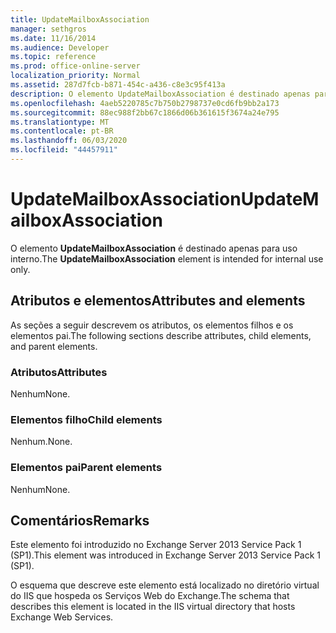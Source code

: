 ```yaml
---
title: UpdateMailboxAssociation
manager: sethgros
ms.date: 11/16/2014
ms.audience: Developer
ms.topic: reference
ms.prod: office-online-server
localization_priority: Normal
ms.assetid: 287d7fcb-b871-454c-a436-c8e3c95f413a
description: O elemento UpdateMailboxAssociation é destinado apenas para uso interno.
ms.openlocfilehash: 4aeb5220785c7b750b2798737e0cd6fb9bb2a173
ms.sourcegitcommit: 88ec988f2bb67c1866d06b361615f3674a24e795
ms.translationtype: MT
ms.contentlocale: pt-BR
ms.lasthandoff: 06/03/2020
ms.locfileid: "44457911"
---
```

# <a name="updatemailboxassociation"></a><span data-ttu-id="7434a-103">UpdateMailboxAssociation</span><span class="sxs-lookup"><span data-stu-id="7434a-103">UpdateMailboxAssociation</span></span>

<span data-ttu-id="7434a-104">O elemento **UpdateMailboxAssociation** é destinado apenas para uso interno.</span><span class="sxs-lookup"><span data-stu-id="7434a-104">The **UpdateMailboxAssociation** element is intended for internal use only.</span></span> 

## <a name="attributes-and-elements"></a><span data-ttu-id="7434a-105">Atributos e elementos</span><span class="sxs-lookup"><span data-stu-id="7434a-105">Attributes and elements</span></span>

<span data-ttu-id="7434a-106">As seções a seguir descrevem os atributos, os elementos filhos e os elementos pai.</span><span class="sxs-lookup"><span data-stu-id="7434a-106">The following sections describe attributes, child elements, and parent elements.</span></span>
  
### <a name="attributes"></a><span data-ttu-id="7434a-107">Atributos</span><span class="sxs-lookup"><span data-stu-id="7434a-107">Attributes</span></span>

<span data-ttu-id="7434a-108">Nenhum</span><span class="sxs-lookup"><span data-stu-id="7434a-108">None.</span></span>
  
### <a name="child-elements"></a><span data-ttu-id="7434a-109">Elementos filho</span><span class="sxs-lookup"><span data-stu-id="7434a-109">Child elements</span></span>

<span data-ttu-id="7434a-110">Nenhum.</span><span class="sxs-lookup"><span data-stu-id="7434a-110">None.</span></span>
  
### <a name="parent-elements"></a><span data-ttu-id="7434a-111">Elementos pai</span><span class="sxs-lookup"><span data-stu-id="7434a-111">Parent elements</span></span>

<span data-ttu-id="7434a-112">Nenhum</span><span class="sxs-lookup"><span data-stu-id="7434a-112">None.</span></span>
  
## <a name="remarks"></a><span data-ttu-id="7434a-113">Comentários</span><span class="sxs-lookup"><span data-stu-id="7434a-113">Remarks</span></span>

<span data-ttu-id="7434a-114">Este elemento foi introduzido no Exchange Server 2013 Service Pack 1 (SP1).</span><span class="sxs-lookup"><span data-stu-id="7434a-114">This element was introduced in Exchange Server 2013 Service Pack 1 (SP1).</span></span>
  
<span data-ttu-id="7434a-115">O esquema que descreve este elemento está localizado no diretório virtual do IIS que hospeda os Serviços Web do Exchange.</span><span class="sxs-lookup"><span data-stu-id="7434a-115">The schema that describes this element is located in the IIS virtual directory that hosts Exchange Web Services.</span></span>
  

